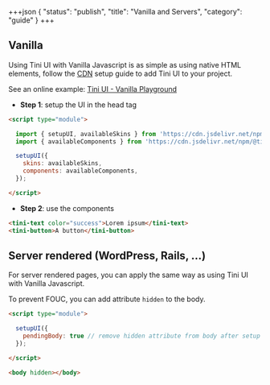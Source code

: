 +++json
{
  "status": "publish",
  "title": "Vanilla and Servers",
  "category": "guide"
}
+++

## Vanilla

Using Tini UI with Vanilla Javascript is as simple as using native HTML elements, follow the [CDN](/ui/get-started) setup guide to add Tini UI to your project.

See an online example: [Tini UI - Vanilla Playground](https://stackblitz.com/edit/tini-ui-vanilla-playground?file=index.html)

- **Step 1**: setup the UI in the head tag

```html
<script type="module">

  import { setupUI, availableSkins } from 'https://cdn.jsdelivr.net/npm/@tinijs/ui-bootstrap/bundled/setup.js';
  import { availableComponents } from 'https://cdn.jsdelivr.net/npm/@tinijs/ui-bootstrap/bundled/component.js';

  setupUI({
    skins: availableSkins,
    components: availableComponents,
  });

</script>
```

- **Step 2**: use the components

```html
<tini-text color="success">Lorem ipsum</tini-text>
<tini-button>A button</tini-button>
```

## Server rendered (WordPress, Rails, ...)

For server rendered pages, you can apply the same way as using Tini UI with Vanilla Javascript.

To prevent FOUC, you can add attribute `hidden` to the body.

```html
<script type="module">

  setupUI({
    pendingBody: true // remove hidden attribute from body after setup
  });

</script>

<body hidden></body>
```
